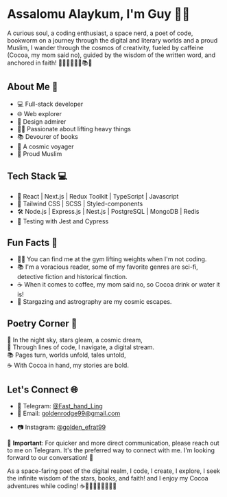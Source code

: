 <div align="left">

# Assalomu Alaykum, I'm Guy 🚀📖

A curious soul, a coding enthusiast, a space nerd, a poet of code, bookworm on a journey through the digital and literary worlds and a proud Muslim, I wander through the cosmos of creativity, fueled by caffeine (Cocoa, my mom said no), guided by the wisdom of the written word, and anchored in faith! 🌌👨🏻‍💻🏋️‍♂️📚🕋

## About Me 🚀

- 💻 Full-stack developer
- 🌐 Web explorer
- 🎨 Design admirer
- 🏋️‍♂️ Passionate about lifting heavy things
- 📚 Devourer of books
- 🌌 A cosmic voyager
- 🕋 Proud Muslim

## Tech Stack 💻

- 🚀 React | Next.js | Redux Toolkit | TypeScript | Javascript
- 🎨 Tailwind CSS | SCSS | Styled-components
- 🛠️ Node.js | Express.js | Nest.js | PostgreSQL | MongoDB | Redis
- 🧪 Testing with Jest and Cypress

## Fun Facts 🎉

- 🏋️‍♂️ You can find me at the gym lifting weights when I'm not coding.
- 📚 I'm a voracious reader, some of my favorite genres are sci-fi, detective fiction and historical finction.
- ☕️ When it comes to coffee, my mom said no, so Cocoa drink or water it is!
- 🌌 Stargazing and astrography are my cosmic escapes.

## Poetry Corner 📜

🌙 In the night sky, stars gleam, a cosmic dream,  
🚀 Through lines of code, I navigate, a digital stream.  
📚 Pages turn, worlds unfold, tales untold,  
☕️ With Cocoa in hand, my stories are bold.

## Let's Connect 🌐

- 💬 Telegram: [@Fast_hand_Ling](https://t.me/Fast_hand_Ling)
- 📧 Email: [goldenrodge99@gmail.com](mailto:goldenrodge99@gmail.com)
<!-- - 🌐 Portfolio: [yourwebsite.com](https://yourwebsite.com) -->
- 📷 Instagram: [@golden_efrat99](https://instagram.com/golden_efrat99)

🚨 **Important**: For quicker and more direct communication, please reach out to me on Telegram. It's the preferred way to connect with me. I'm looking forward to our conversation! 🚀

As a space-faring poet of the digital realm, I code, I create, I explore, I seek the infinite wisdom of the stars, books, and faith! and I enjoy my Cocoa adventures while coding! ☕️👨🏻‍💻🌠📖🏋️‍♂️🕋

</div>

<!--
**GuyTheDeveloper/GuyTheDeveloper** is a ✨ _special_ ✨ repository because its `README.md` (this file) appears on your GitHub profile.

Here are some ideas to get you started:

- 🔭 I’m currently working on ...
- 🌱 I’m currently learning ...
- 👯 I’m looking to collaborate on ...
- 🤔 I’m looking for help with ...
- 💬 Ask me about ...
- 📫 How to reach me: ...
- 😄 Pronouns: ...
- ⚡ Fun fact: ...
-->
